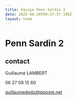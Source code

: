 ```yaml
---
title: Équipe Penn Sardin 2
date: 2025-06-20T09:57:57.196Z
layout: team
---
```


# Penn Sardin 2



## contact 

Guillaume LAMBERT

06 27 08 15 60

guillaumededz@laposte.net

